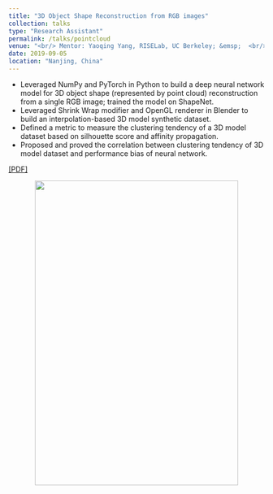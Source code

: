 ```yaml
---
title: "3D Object Shape Reconstruction from RGB images"
collection: talks
type: "Research Assistant"
permalink: /talks/pointcloud
venue: "<br/> Mentor: Yaoqing Yang, RISELab, UC Berkeley; &emsp;  <br/> Supervisor: Prof. Luxi Yang,&emsp; Information Science and Engineering Lab,&emsp; Southeast University"
date: 2019-09-05
location: "Nanjing, China"
---
```


* Leveraged NumPy and PyTorch in Python to build a deep neural network model for 3D object shape (represented by point cloud) reconstruction from a single RGB image; trained the model on ShapeNet.
* Leveraged Shrink Wrap modifier and OpenGL renderer in Blender to build an interpolation-based 3D model synthetic dataset.
* Defined a metric to measure the clustering tendency of a 3D model dataset based on silhouette score and affinity propagation.
* Proposed and proved the correlation between clustering tendency of 3D model dataset and performance bias of neural network.
  
  
  
[[PDF]](http://YefanZhou.github.io/files/reconstruction_or_recognition_justifying_single_view_3d_reconstruction_networks.pdf)
  
  
  
<p align="center">
<img src="http://YefanZhou.github.io/images/eccv_2020_matrix_vis.png" width="400" height="600" />
</p>
